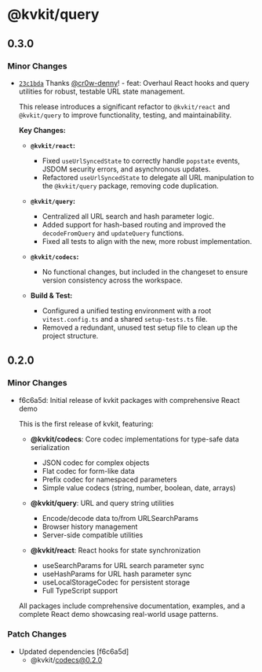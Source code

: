 # @kvkit/query

## 0.3.0

### Minor Changes

- [`23c1bda`](https://github.com/cr0w-digital/kvkit/commit/23c1bda2c0ea9426b56c03085b8da60e91bc337c) Thanks [@cr0w-denny](https://github.com/cr0w-denny)! - feat: Overhaul React hooks and query utilities for robust, testable URL state management.

  This release introduces a significant refactor to `@kvkit/react` and `@kvkit/query` to improve functionality, testing, and maintainability.

  **Key Changes:**

  - **`@kvkit/react`:**

    - Fixed `useUrlSyncedState` to correctly handle `popstate` events, JSDOM security errors, and asynchronous updates.
    - Refactored `useUrlSyncedState` to delegate all URL manipulation to the `@kvkit/query` package, removing code duplication.

  - **`@kvkit/query`:**

    - Centralized all URL search and hash parameter logic.
    - Added support for hash-based routing and improved the `decodeFromQuery` and `updateQuery` functions.
    - Fixed all tests to align with the new, more robust implementation.

  - **`@kvkit/codecs`:**

    - No functional changes, but included in the changeset to ensure version consistency across the workspace.

  - **Build & Test:**
    - Configured a unified testing environment with a root `vitest.config.ts` and a shared `setup-tests.ts` file.
    - Removed a redundant, unused test setup file to clean up the project structure.

## 0.2.0

### Minor Changes

- f6c6a5d: Initial release of kvkit packages with comprehensive React demo

  This is the first release of kvkit, featuring:

  - **@kvkit/codecs**: Core codec implementations for type-safe data serialization

    - JSON codec for complex objects
    - Flat codec for form-like data
    - Prefix codec for namespaced parameters
    - Simple value codecs (string, number, boolean, date, arrays)

  - **@kvkit/query**: URL and query string utilities

    - Encode/decode data to/from URLSearchParams
    - Browser history management
    - Server-side compatible utilities

  - **@kvkit/react**: React hooks for state synchronization
    - useSearchParams for URL search parameter sync
    - useHashParams for URL hash parameter sync
    - useLocalStorageCodec for persistent storage
    - Full TypeScript support

  All packages include comprehensive documentation, examples, and a complete React demo showcasing real-world usage patterns.

### Patch Changes

- Updated dependencies [f6c6a5d]
  - @kvkit/codecs@0.2.0
